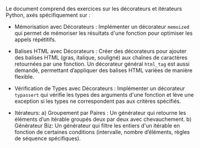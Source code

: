 Le document comprend des exercices sur les décorateurs et itérateurs Python, axés spécifiquement sur :

- Mémorisation avec Décorateurs : Implémenter un décorateur `memoized` qui permet de mémoriser les résultats d'une fonction pour optimiser les appels répétitifs.

- Balises HTML avec Décorateurs : Créer des décorateurs pour ajouter des balises HTML (gras, italique, souligné) aux chaînes de caractères retournées par une fonction. Un décorateur général `html_tag` est aussi demandé, permettant d’appliquer des balises HTML variées de manière flexible.

- Vérification de Types avec Décorateurs : Implémenter un décorateur `typassert` qui vérifie les types des arguments d'une fonction et lève une exception si les types ne correspondent pas aux critères spécifiés.

- Itérateurs:
  a) Groupement par Paires : Un générateur qui retourne les éléments d’un itérable groupés deux par deux avec chevauchement.
  b) Générateur Biz: Un générateur qui filtre les entiers d'un itérable en fonction de certaines conditions (intervalle, nombre d’éléments, règles de séquence spécifiques).

